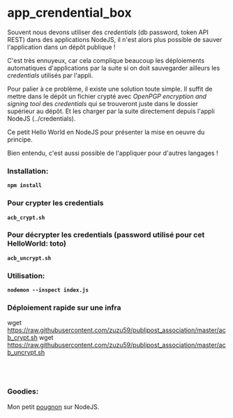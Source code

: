 # app_crendential_box

Souvent nous devons utiliser des *credentials* (db password, token API REST) dans des applications NodeJS, il n'est alors plus possible de sauver l'application dans un dépôt publique !

C'est très ennuyeux, car cela complique beaucoup les déploiements automatiques d'applications par la suite si on doit sauvegarder ailleurs les *credentials* utilisés par l'appli.

Pour palier à ce problème, il existe une solution toute simple. Il suffit de mettre dans le dépôt un fichier crypté avec *OpenPGP encryption and signing tool* des *credentials* qui se trouveront juste dans le dossier supérieur au dépôt. Et les charger par la suite directement depuis l'appli NodeJS (../credentials).

Ce petit Hello World en NodeJS pour présenter la mise en oeuvre du principe.

Bien entendu, c'est aussi possible de l'appliquer pour d'autres langages !

### Installation:
**``npm install``**

### Pour crypter les credentials
**``acb_crypt.sh``**

### Pour décrypter les credentials (password utilisé pour cet HelloWorld: toto)
**``acb_uncrypt.sh``**

### Utilisation:
**``nodemon --inspect index.js``**

### Déploiement rapide sur une infra
wget https://raw.githubusercontent.com/zuzu59/publipost_association/master/acb_crypt.sh
wget https://raw.githubusercontent.com/zuzu59/publipost_association/master/acb_uncrypt.sh


<br><br>

### Goodies:
Mon petit [pougnon](https://docs.google.com/document/d/1CP-EEsOogaE4KcsPEG1qbPTEKvbZ45bNC7m_PyXZMx4/edit#heading=h.hs9r2owj8gnm) sur NodeJS.
